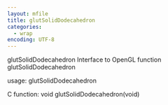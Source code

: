 ```yaml
---
layout: mfile
title: glutSolidDodecahedron
categories:
  - wrap
encoding: UTF-8
---
```


glutSolidDodecahedron  Interface to OpenGL function glutSolidDodecahedron

usage:  glutSolidDodecahedron

C function:  void glutSolidDodecahedron(void)
